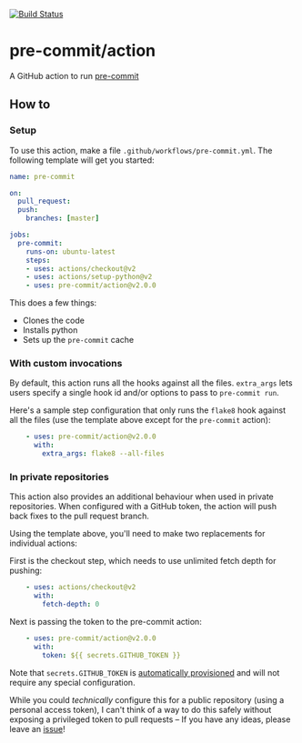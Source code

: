[![Build Status](https://github.com/pre-commit/action/workflows/deploy/badge.svg)](https://github.com/pre-commit/action/actions)

pre-commit/action
=================

A GitHub action to run [pre-commit](https://pre-commit.com)

## How to

### Setup

To use this action, make a file `.github/workflows/pre-commit.yml`.  The following template will get you started:

```yaml
name: pre-commit

on:
  pull_request:
  push:
    branches: [master]

jobs:
  pre-commit:
    runs-on: ubuntu-latest
    steps:
    - uses: actions/checkout@v2
    - uses: actions/setup-python@v2
    - uses: pre-commit/action@v2.0.0
```

This does a few things:

- Clones the code
- Installs python
- Sets up the `pre-commit` cache

### With custom invocations

By default, this action runs all the hooks against all the files.  `extra_args`
lets users specify a single hook id and/or options to pass to `pre-commit run`.

Here's a sample step configuration that only runs the `flake8` hook against all
the files (use the template above except for the `pre-commit` action):

```yaml
    - uses: pre-commit/action@v2.0.0
      with:
        extra_args: flake8 --all-files
```

### In private repositories

This action also provides an additional behaviour when used in private
repositories. When configured with a GitHub token, the action will push back
fixes to the pull request branch.

Using the template above, you'll need to make two replacements for individual actions:

First is the checkout step, which needs to use unlimited fetch depth for
pushing:

```yaml
    - uses: actions/checkout@v2
      with:
        fetch-depth: 0
```

Next is passing the token to the pre-commit action:

```yaml
    - uses: pre-commit/action@v2.0.0
      with:
        token: ${{ secrets.GITHUB_TOKEN }}
```

Note that `secrets.GITHUB_TOKEN` is [automatically provisioned](https://docs.github.com/en/free-pro-team@latest/actions/reference/authentication-in-a-workflow#about-the-github_token-secret) and will not
require any special configuration.

While you could _technically_ configure this for a public repository (using a
personal access token), I can't think of a way to do this safely without
exposing a privileged token to pull requests – If you have any ideas, please
leave an [issue](https://github.com/pre-commit/action/issues)!
